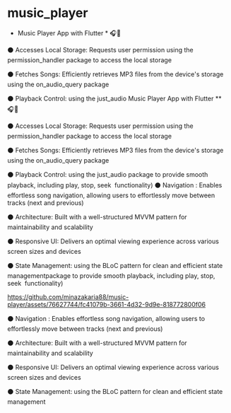 # music_player

 * Music Player App with Flutter * 🎧🎼


⚫ Accesses Local Storage: Requests user permission using the permission_handler package to access the local storage 

⚫ Fetches Songs: Efficiently retrieves MP3 files from the device's storage using the on_audio_query package

⚫ Playback Control: using the just_audio Music Player App with Flutter ** 🎧🎼


⚫ Accesses Local Storage: Requests user permission using the permission_handler package to access the local storage 

⚫ Fetches Songs: Efficiently retrieves MP3 files from the device's storage using the on_audio_query package

⚫ Playback Control: using the just_audio package to provide smooth playback, including play, stop, seek  functionality)
⚫ Navigation : Enables effortless song navigation, allowing users to effortlessly move between tracks (next and previous)

⚫ Architecture: Built with a well-structured MVVM pattern for maintainability and scalability

⚫ Responsive UI: Delivers an optimal viewing experience across various screen sizes and devices

⚫ State Management: using the BLoC pattern for clean and efficient state managementpackage to provide smooth playback, including play, stop, seek  functionality)

https://github.com/minazakaria88/music-player/assets/76627744/fc41079b-3661-4d32-9d9e-818772800f06




⚫ Navigation : Enables effortless song navigation, allowing users to effortlessly move between tracks (next and previous)

⚫ Architecture: Built with a well-structured MVVM pattern for maintainability and scalability

⚫ Responsive UI: Delivers an optimal viewing experience across various screen sizes and devices

⚫ State Management: using the BLoC pattern for clean and efficient state management
